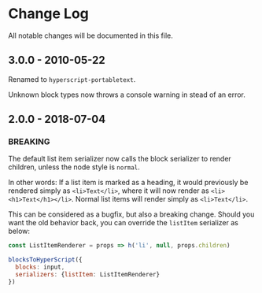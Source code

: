 # Change Log

All notable changes will be documented in this file.

## 3.0.0 - 2010-05-22

Renamed to `hyperscript-portabletext`.

Unknown block types now throws a console warning in stead of an error.

## 2.0.0 - 2018-07-04

### BREAKING

The default list item serializer now calls the block serializer to render children, unless the node style is `normal`.

In other words: If a list item is marked as a heading, it would previously be rendered simply as `<li>Text</li>`, where it will now render as `<li><h1>Text</h1></li>`. Normal list items will render simply as `<li>Text</li>`.

This can be considered as a bugfix, but also a breaking change. Should you want the old behavior back, you can override the `listItem` serializer as below:

```js
const ListItemRenderer = props => h('li', null, props.children)

blocksToHyperScript({
  blocks: input,
  serializers: {listItem: ListItemRenderer}
})
```
